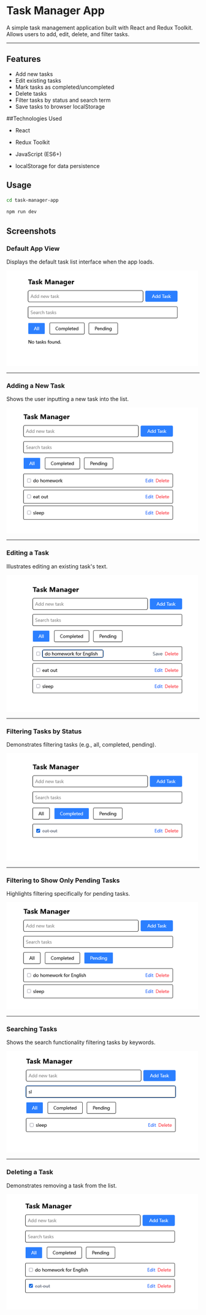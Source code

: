 # Task Manager App

A simple task management application built with React and Redux Toolkit.
Allows users to add, edit, delete, and filter tasks.

---

## Features

- Add new tasks
- Edit existing tasks
- Mark tasks as completed/uncompleted
- Delete tasks
- Filter tasks by status and search term
- Save tasks to browser localStorage


##Technologies Used

- React

- Redux Toolkit

- JavaScript (ES6+)

- localStorage for data persistence


## Usage


```bash
cd task-manager-app
```
```bash
npm run dev
```

## Screenshots

### Default App View
Displays the default task list interface when the app loads.

![Default app view](./image/default.png)

---

### Adding a New Task
Shows the user inputting a new task into the list.

![Add task](./image/addTask.png)

---

### Editing a Task
Illustrates editing an existing task's text.

![Edit task](./image/editTask.png)

---

### Filtering Tasks by Status
Demonstrates filtering tasks (e.g., all, completed, pending).

![Filter tasks](./image/filterTask.png)

---

### Filtering to Show Only Pending Tasks
Highlights filtering specifically for pending tasks.

![Filter pending tasks](./image/filterPending.png)

---

### Searching Tasks
Shows the search functionality filtering tasks by keywords.

![Search tasks](./image/search.png)

---

### Deleting a Task
Demonstrates removing a task from the list.

![Delete task](./image/delete.png)
